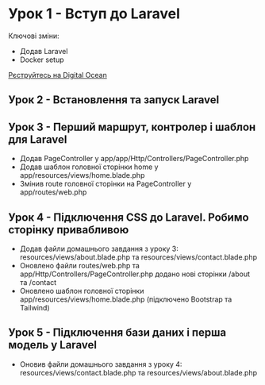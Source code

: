 # Урок 1 - Вступ до Laravel

Ключові зміни:
- Додав Laravel
- Docker setup

[Рєструйтесь на Digital Ocean](https://m.do.co/c/cfcb074144ad)

## Урок 2 - Встановлення та запуск Laravel

## Урок 3 - Перший маршрут, контролер і шаблон для Laravel

- Додав PageController у app/app/Http/Controllers/PageController.php
- Додав шаблон головної сторінки home у app/resources/views/home.blade.php
- Змінив route головної сторінки на PageController у app/routes/web.php

## Урок 4 - Підключення CSS до Laravel. Робимо сторінку привабливою

- Додав файли домашнього завдання з уроку 3: resources/views/about.blade.php та resources/views/contact.blade.php
- Оновлено файли routes/web.php та app/Http/Controllers/PageController.php додано нові сторінки /about та /contact
- Оновлено шаблон головної сторінки app/resources/views/home.blade.php (підключено Bootstrap та Tailwind)

## Урок 5 - Підключення бази даних і перша модель у Laravel

- Оновив файли домашнього завдання з уроку 4: resources/views/contact.blade.php та resources/views/about.blade.php
